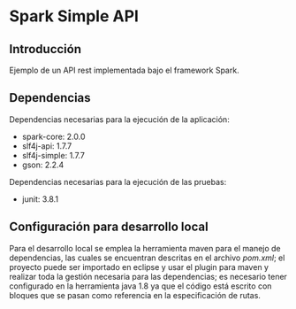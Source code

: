 Spark Simple API
================

Introducción
------------

Ejemplo de un API rest implementada bajo el framework Spark.

Dependencias
------------

Dependencias necesarias para la ejecución de la aplicación:

* spark-core: 2.0.0
* slf4j-api: 1.7.7
* slf4j-simple: 1.7.7
* gson: 2.2.4

Dependencias necesarias para la ejecución de las pruebas:

* junit: 3.8.1

Configuración para desarrollo local
-----------------------------------

Para el desarrollo local se emplea la herramienta maven para el manejo de dependencias, las cuales se encuentran descritas en el archivo *pom.xml*; el proyecto puede ser importado en eclipse y usar el plugin para maven y realizar toda la gestión necesaria para las dependencias; es necesario tener configurado en la herramienta java 1.8 ya que el código está escrito con bloques que se pasan como referencia en la especificación de rutas. 